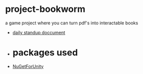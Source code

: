 # project-bookworm
a game project where you can turn pdf's into interactable books


* [daily standup doccument](https://docs.google.com/document/d/e/2PACX-1vSc3DaM4K-wMh1G993mO9SWMg4oZmOvKQwKeo3e9K9Tg2dsF3bSqe7Dz8TZayamOp9dvgiqNgOcroqS/pub)

- # packages used
 * [NuGetForUnity](https://github.com/GlitchEnzo/NuGetForUnity?tab=readme-ov-file)
